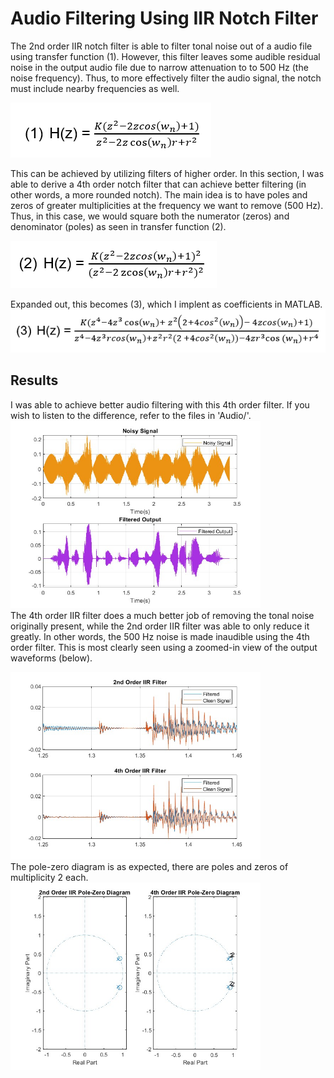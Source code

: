 <h1>Audio Filtering Using IIR Notch Filter</h1>
The 2nd order IIR notch filter is able to filter tonal noise out of a audio file using transfer function (1). However, this filter leaves some audible residual noise in the output audio file due to narrow attenuation to to 500 Hz (the noise frequency). Thus, to more effectively filter the audio signal, the notch must include nearby frequencies as well. <br/>

<img src='Figures/2nd.PNG' ><br/>

This can be achieved by utilizing filters of higher order. In this section, I was able to derive a 4th order notch filter that can achieve better filtering (in other words, a more rounded notch). The main idea is to have poles and zeros of greater multiplicities at the frequency we want to remove (500 Hz). Thus, in this case, we would square both the numerator (zeros) and denominator (poles) as seen in transfer function (2). <br/>

<img src='Figures/4th.PNG' ><br/>

Expanded out, this becomes (3), which I implent as coefficients in MATLAB.<br/>
<img src='Figures/4th_2.PNG' ><br/>

<h2>Results</h2>
<div>
    I was able to achieve better audio filtering with this 4th order filter. If you wish to listen to the difference, refer to the files in 'Audio/'.
</div>
<img src='Figures/Output.jpg' width='400px'>
<div>
    The 4th order IIR filter does a much better job of removing the tonal noise originally present, while the 2nd order IIR filter was able to only reduce it greatly. In other words, the 500 Hz noise is made inaudible using the 4th order filter. This is most clearly seen using a zoomed-in view of the output waveforms (below). 

<img src='Figures/IIR.jpg' width='400px'><br/>
The pole-zero diagram is as expected, there are poles and zeros of multiplicity 2 each.
<img src='Figures/PoleZero.jpg' width='400px'>
